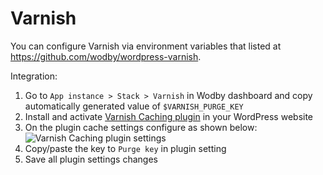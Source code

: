 # Varnish

You can configure Varnish via environment variables that listed at https://github.com/wodby/wordpress-varnish. 

Integration:

1. Go to `App instance > Stack > Varnish` in Wodby dashboard and copy automatically generated value of `$VARNISH_PURGE_KEY`
2. Install and activate [Varnish Caching plugin](https://wordpress.org/plugins/vcaching) in your WordPress website
3. On the plugin cache settings configure as shown below:  
    ![Varnish Caching plugin settings](/assets/wp-varnish-caching-plugin-settings.png)
4. Copy/paste the key to `Purge key` in plugin setting 
5. Save all plugin settings changes